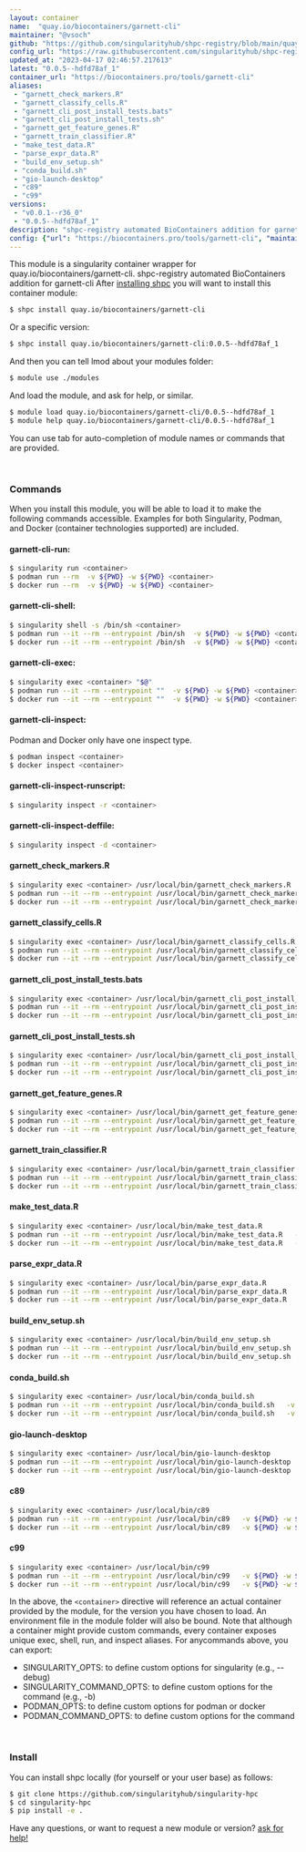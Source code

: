 ```yaml
---
layout: container
name:  "quay.io/biocontainers/garnett-cli"
maintainer: "@vsoch"
github: "https://github.com/singularityhub/shpc-registry/blob/main/quay.io/biocontainers/garnett-cli/container.yaml"
config_url: "https://raw.githubusercontent.com/singularityhub/shpc-registry/main/quay.io/biocontainers/garnett-cli/container.yaml"
updated_at: "2023-04-17 02:46:57.217613"
latest: "0.0.5--hdfd78af_1"
container_url: "https://biocontainers.pro/tools/garnett-cli"
aliases:
 - "garnett_check_markers.R"
 - "garnett_classify_cells.R"
 - "garnett_cli_post_install_tests.bats"
 - "garnett_cli_post_install_tests.sh"
 - "garnett_get_feature_genes.R"
 - "garnett_train_classifier.R"
 - "make_test_data.R"
 - "parse_expr_data.R"
 - "build_env_setup.sh"
 - "conda_build.sh"
 - "gio-launch-desktop"
 - "c89"
 - "c99"
versions:
 - "v0.0.1--r36_0"
 - "0.0.5--hdfd78af_1"
description: "shpc-registry automated BioContainers addition for garnett-cli"
config: {"url": "https://biocontainers.pro/tools/garnett-cli", "maintainer": "@vsoch", "description": "shpc-registry automated BioContainers addition for garnett-cli", "latest": {"0.0.5--hdfd78af_1": "sha256:bfa33b0dedcaa5800c6cad483c99697b397eeb9e6fe8ec6a7a80c6f6ba0a001e"}, "tags": {"v0.0.1--r36_0": "sha256:38e89fa8f323b4abf55bf7304665172b007951f405494b62dad56e1fcccdde76", "0.0.5--hdfd78af_1": "sha256:bfa33b0dedcaa5800c6cad483c99697b397eeb9e6fe8ec6a7a80c6f6ba0a001e"}, "docker": "quay.io/biocontainers/garnett-cli", "aliases": {"garnett_check_markers.R": "/usr/local/bin/garnett_check_markers.R", "garnett_classify_cells.R": "/usr/local/bin/garnett_classify_cells.R", "garnett_cli_post_install_tests.bats": "/usr/local/bin/garnett_cli_post_install_tests.bats", "garnett_cli_post_install_tests.sh": "/usr/local/bin/garnett_cli_post_install_tests.sh", "garnett_get_feature_genes.R": "/usr/local/bin/garnett_get_feature_genes.R", "garnett_train_classifier.R": "/usr/local/bin/garnett_train_classifier.R", "make_test_data.R": "/usr/local/bin/make_test_data.R", "parse_expr_data.R": "/usr/local/bin/parse_expr_data.R", "build_env_setup.sh": "/usr/local/bin/build_env_setup.sh", "conda_build.sh": "/usr/local/bin/conda_build.sh", "gio-launch-desktop": "/usr/local/bin/gio-launch-desktop", "c89": "/usr/local/bin/c89", "c99": "/usr/local/bin/c99"}}
---
```


This module is a singularity container wrapper for quay.io/biocontainers/garnett-cli.
shpc-registry automated BioContainers addition for garnett-cli
After [installing shpc](#install) you will want to install this container module:


```bash
$ shpc install quay.io/biocontainers/garnett-cli
```

Or a specific version:

```bash
$ shpc install quay.io/biocontainers/garnett-cli:0.0.5--hdfd78af_1
```

And then you can tell lmod about your modules folder:

```bash
$ module use ./modules
```

And load the module, and ask for help, or similar.

```bash
$ module load quay.io/biocontainers/garnett-cli/0.0.5--hdfd78af_1
$ module help quay.io/biocontainers/garnett-cli/0.0.5--hdfd78af_1
```

You can use tab for auto-completion of module names or commands that are provided.

<br>

### Commands

When you install this module, you will be able to load it to make the following commands accessible.
Examples for both Singularity, Podman, and Docker (container technologies supported) are included.

#### garnett-cli-run:

```bash
$ singularity run <container>
$ podman run --rm  -v ${PWD} -w ${PWD} <container>
$ docker run --rm  -v ${PWD} -w ${PWD} <container>
```

#### garnett-cli-shell:

```bash
$ singularity shell -s /bin/sh <container>
$ podman run --it --rm --entrypoint /bin/sh  -v ${PWD} -w ${PWD} <container>
$ docker run --it --rm --entrypoint /bin/sh  -v ${PWD} -w ${PWD} <container>
```

#### garnett-cli-exec:

```bash
$ singularity exec <container> "$@"
$ podman run --it --rm --entrypoint ""  -v ${PWD} -w ${PWD} <container> "$@"
$ docker run --it --rm --entrypoint ""  -v ${PWD} -w ${PWD} <container> "$@"
```

#### garnett-cli-inspect:

Podman and Docker only have one inspect type.

```bash
$ podman inspect <container>
$ docker inspect <container>
```

#### garnett-cli-inspect-runscript:

```bash
$ singularity inspect -r <container>
```

#### garnett-cli-inspect-deffile:

```bash
$ singularity inspect -d <container>
```


#### garnett_check_markers.R

```bash
$ singularity exec <container> /usr/local/bin/garnett_check_markers.R
$ podman run --it --rm --entrypoint /usr/local/bin/garnett_check_markers.R   -v ${PWD} -w ${PWD} <container> -c " $@"
$ docker run --it --rm --entrypoint /usr/local/bin/garnett_check_markers.R   -v ${PWD} -w ${PWD} <container> -c " $@"
```


#### garnett_classify_cells.R

```bash
$ singularity exec <container> /usr/local/bin/garnett_classify_cells.R
$ podman run --it --rm --entrypoint /usr/local/bin/garnett_classify_cells.R   -v ${PWD} -w ${PWD} <container> -c " $@"
$ docker run --it --rm --entrypoint /usr/local/bin/garnett_classify_cells.R   -v ${PWD} -w ${PWD} <container> -c " $@"
```


#### garnett_cli_post_install_tests.bats

```bash
$ singularity exec <container> /usr/local/bin/garnett_cli_post_install_tests.bats
$ podman run --it --rm --entrypoint /usr/local/bin/garnett_cli_post_install_tests.bats   -v ${PWD} -w ${PWD} <container> -c " $@"
$ docker run --it --rm --entrypoint /usr/local/bin/garnett_cli_post_install_tests.bats   -v ${PWD} -w ${PWD} <container> -c " $@"
```


#### garnett_cli_post_install_tests.sh

```bash
$ singularity exec <container> /usr/local/bin/garnett_cli_post_install_tests.sh
$ podman run --it --rm --entrypoint /usr/local/bin/garnett_cli_post_install_tests.sh   -v ${PWD} -w ${PWD} <container> -c " $@"
$ docker run --it --rm --entrypoint /usr/local/bin/garnett_cli_post_install_tests.sh   -v ${PWD} -w ${PWD} <container> -c " $@"
```


#### garnett_get_feature_genes.R

```bash
$ singularity exec <container> /usr/local/bin/garnett_get_feature_genes.R
$ podman run --it --rm --entrypoint /usr/local/bin/garnett_get_feature_genes.R   -v ${PWD} -w ${PWD} <container> -c " $@"
$ docker run --it --rm --entrypoint /usr/local/bin/garnett_get_feature_genes.R   -v ${PWD} -w ${PWD} <container> -c " $@"
```


#### garnett_train_classifier.R

```bash
$ singularity exec <container> /usr/local/bin/garnett_train_classifier.R
$ podman run --it --rm --entrypoint /usr/local/bin/garnett_train_classifier.R   -v ${PWD} -w ${PWD} <container> -c " $@"
$ docker run --it --rm --entrypoint /usr/local/bin/garnett_train_classifier.R   -v ${PWD} -w ${PWD} <container> -c " $@"
```


#### make_test_data.R

```bash
$ singularity exec <container> /usr/local/bin/make_test_data.R
$ podman run --it --rm --entrypoint /usr/local/bin/make_test_data.R   -v ${PWD} -w ${PWD} <container> -c " $@"
$ docker run --it --rm --entrypoint /usr/local/bin/make_test_data.R   -v ${PWD} -w ${PWD} <container> -c " $@"
```


#### parse_expr_data.R

```bash
$ singularity exec <container> /usr/local/bin/parse_expr_data.R
$ podman run --it --rm --entrypoint /usr/local/bin/parse_expr_data.R   -v ${PWD} -w ${PWD} <container> -c " $@"
$ docker run --it --rm --entrypoint /usr/local/bin/parse_expr_data.R   -v ${PWD} -w ${PWD} <container> -c " $@"
```


#### build_env_setup.sh

```bash
$ singularity exec <container> /usr/local/bin/build_env_setup.sh
$ podman run --it --rm --entrypoint /usr/local/bin/build_env_setup.sh   -v ${PWD} -w ${PWD} <container> -c " $@"
$ docker run --it --rm --entrypoint /usr/local/bin/build_env_setup.sh   -v ${PWD} -w ${PWD} <container> -c " $@"
```


#### conda_build.sh

```bash
$ singularity exec <container> /usr/local/bin/conda_build.sh
$ podman run --it --rm --entrypoint /usr/local/bin/conda_build.sh   -v ${PWD} -w ${PWD} <container> -c " $@"
$ docker run --it --rm --entrypoint /usr/local/bin/conda_build.sh   -v ${PWD} -w ${PWD} <container> -c " $@"
```


#### gio-launch-desktop

```bash
$ singularity exec <container> /usr/local/bin/gio-launch-desktop
$ podman run --it --rm --entrypoint /usr/local/bin/gio-launch-desktop   -v ${PWD} -w ${PWD} <container> -c " $@"
$ docker run --it --rm --entrypoint /usr/local/bin/gio-launch-desktop   -v ${PWD} -w ${PWD} <container> -c " $@"
```


#### c89

```bash
$ singularity exec <container> /usr/local/bin/c89
$ podman run --it --rm --entrypoint /usr/local/bin/c89   -v ${PWD} -w ${PWD} <container> -c " $@"
$ docker run --it --rm --entrypoint /usr/local/bin/c89   -v ${PWD} -w ${PWD} <container> -c " $@"
```


#### c99

```bash
$ singularity exec <container> /usr/local/bin/c99
$ podman run --it --rm --entrypoint /usr/local/bin/c99   -v ${PWD} -w ${PWD} <container> -c " $@"
$ docker run --it --rm --entrypoint /usr/local/bin/c99   -v ${PWD} -w ${PWD} <container> -c " $@"
```



In the above, the `<container>` directive will reference an actual container provided
by the module, for the version you have chosen to load. An environment file in the
module folder will also be bound. Note that although a container
might provide custom commands, every container exposes unique exec, shell, run, and
inspect aliases. For anycommands above, you can export:

 - SINGULARITY_OPTS: to define custom options for singularity (e.g., --debug)
 - SINGULARITY_COMMAND_OPTS: to define custom options for the command (e.g., -b)
 - PODMAN_OPTS: to define custom options for podman or docker
 - PODMAN_COMMAND_OPTS: to define custom options for the command

<br>

### Install

You can install shpc locally (for yourself or your user base) as follows:

```bash
$ git clone https://github.com/singularityhub/singularity-hpc
$ cd singularity-hpc
$ pip install -e .
```

Have any questions, or want to request a new module or version? [ask for help!](https://github.com/singularityhub/singularity-hpc/issues)